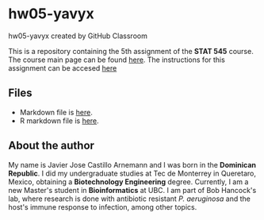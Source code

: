 # hw05-yavyx
hw05-yavyx created by GitHub Classroom

This is a repository containing the 5th assignment of the **STAT 545** course. The course main page can be found [here](http://stat545.com/). The instructions for this assignment can be accesed [here](http://stat545.com/Classroom/assignments/hw05/hw05.html)

Files
-----

-   Markdown file is [here](https://github.com/STAT545-UBC-students/hw05-yavyx/blob/master/hmw95-yavyx.md).
-   R markdown file is [here](https://github.com/STAT545-UBC-students/hw05-yavyx/blob/master/hmw95-yavyx.Rmd).

About the author
----------------

My name is Javier Jose Castillo Arnemann and I was born in the **Dominican Republic**. I did my undergraduate studies at Tec de Monterrey in Queretaro, Mexico, obtaining a **Biotechnology Engineering** degree. Currently, I am a new Master's student in **Bioinformatics** at UBC. I am part of Bob Hancock's lab, where research is done with antibiotic resistant *P. aeruginosa* and the host's immune response to infection, among other topics.

